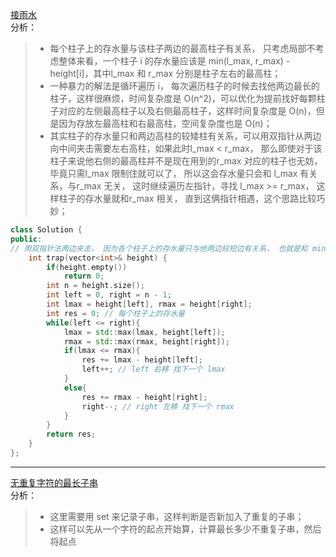 [接雨水](https://leetcode-cn.com/problems/trapping-rain-water/)  
分析：  
> * 每个柱子上的存水量与该柱子两边的最高柱子有关系， 只考虑局部不考虑整体来看，一个柱子 i 的存水量应该是 min(l_max, r_max) - height[i]，其中l_max 和 r_max 分别是柱子左右的最高柱；  
> * 一种暴力的解法是循环遍历 i， 每次遍历柱子的时候去找他两边最长的柱子，这样很麻烦，时间复杂度是 O(n^2)，可以优化为提前找好每颗柱子对应的左侧最高柱子以及右侧最高柱子，这样时间复杂度是 O(n)，但是因为存放左最高柱和右最高柱，空间复杂度也是 O(n)；  
> * 其实柱子的存水量只和两边高柱的较矮柱有关系，可以用双指针从两边向中间夹击需要左右高柱，如果此时l_max < r_max， 那么即使对于该柱子来说他右侧的最高柱并不是现在用到的r_max 对应的柱子也无妨，毕竟只需l_max 限制住就可以了， 所以这会存水量只会和 l_max 有关系，与r_max 无关， 这时继续遍历左指针，寻找 l_max >= r_max， 这样柱子的存水量就和r_max 相关， 直到这俩指针相遇，这个思路比较巧妙；  
```C++
class Solution {
public:
// 用双指针法两边夹击， 因为各个柱子上的存水量只与他两边较短边有关系， 也就是和 min(lmax, rmax)以及自身的高度有关系
    int trap(vector<int>& height) {
        if(height.empty())
            return 0;
        int n = height.size();
        int left = 0, right = n - 1;
        int lmax = height[left], rmax = height[right];
        int res = 0; // 每个柱子上的存水量
        while(left <= right){
            lmax = std::max(lmax, height[left]);
            rmax = std::max(rmax, height[right]);
            if(lmax <= rmax){
                res += lmax - height[left];
                left++; // left 右移 找下一个 lmax
            }
            else{
                res += rmax - height[right];
                right--; // right 左移 找下一个 rmax
            }
        }
        return res;
    }
};
```  
---  
[无重复字符的最长子串](https://leetcode-cn.com/problems/longest-substring-without-repeating-characters/)  
分析：  
> * 这里需要用 set 来记录子串，这样判断是否新加入了重复的子串；  
> * 这样可以先从一个字符的起点开始算，计算最长多少不重复子串，然后将起点

 
